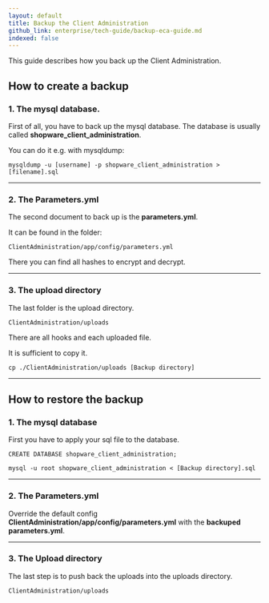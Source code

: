 ```yaml
---
layout: default
title: Backup the Client Administration
github_link: enterprise/tech-guide/backup-eca-guide.md
indexed: false
---
```


This guide describes how you back up the Client Administration.

<div class="toc-list"></div>

## How to create a backup

### 1. The mysql database.

First of all, you have to back up the mysql database. The database is usually called __shopware_client_administration__.

You can do it e.g. with mysqldump:
````
mysqldump -u [username] -p shopware_client_administration > [filename].sql
````

----------------------

### 2. The Parameters.yml

The second document to back up is the __parameters.yml__.

It can be found in the folder:
````
ClientAdministration/app/config/parameters.yml
````

There you can find all hashes to encrypt and decrypt.

----------------------

### 3. The upload directory

The last folder is the upload directory.

````
ClientAdministration/uploads
````

There are all hooks and each uploaded file.

It is sufficient to copy it.
````
cp ./ClientAdministration/uploads [Backup directory]
````

----------------------

## How to restore the backup

### 1. The mysql database

First you have to apply your sql file to the database.

````
CREATE DATABASE shopware_client_administration;
````

````
mysql -u root shopware_client_administration < [Backup directory].sql

````

----------------------

### 2. The Parameters.yml

Override the default config __ClientAdministration/app/config/parameters.yml__ with the __backuped parameters.yml__.

----------------------

### 3. The Upload directory

The last step is to push back the uploads into the uploads directory.

````
ClientAdministration/uploads
````